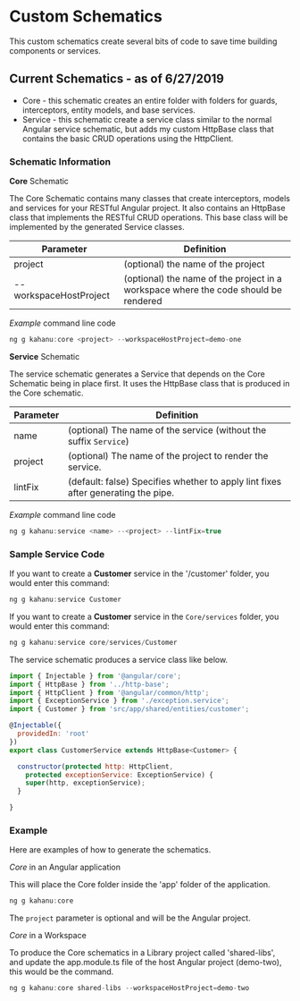 # Custom Schematics

This custom schematics create several bits of code to save time building components or services.

## Current Schematics - as of 6/27/2019
+ Core - this schematic creates an entire folder with folders for guards, interceptors, entity models, and base services.
+ Service - this schematic create a service class similar to the normal Angular service schematic, but adds my custom HttpBase class that contains the basic CRUD operations using the HttpClient.

### Schematic Information

**Core** Schematic

The Core Schematic contains many classes that create interceptors, models and services for your RESTful Angular project.  It also contains an HttpBase class that implements the RESTful CRUD operations. This base class will be implemented by the generated Service classes.

| Parameter | Definition |
|---|---|
| project | (optional) the name of the project |
| -- workspaceHostProject | (optional) the name of the project in a workspace where the code should be rendered |

*Example* command line code

```javascript
ng g kahanu:core <project> --workspaceHostProject=demo-one
```

**Service** Schematic

The service schematic generates a Service that depends on the Core Schematic being in place first.  It uses the HttpBase class that is produced in the Core schematic.

| Parameter | Definition |
|---|---|
| name | (optional) The name of the service (without the suffix `Service`) |
| project | (optional) The name of the project to render the service. |
| lintFix | (default: false) Specifies whether to apply lint fixes after generating the pipe. |

*Example* command line code

```javascript
ng g kahanu:service <name> --<project> --lintFix=true
```

### Sample Service Code

If you want to create a **Customer** service in the '/customer' folder, you would enter this command:

```javascript
ng g kahanu:service Customer
```

If you want to create a **Customer** service in the `Core/services` folder, you would enter this command:

```javascript
ng g kahanu:service core/services/Customer
```

The service schematic produces a service class like below.

```javascript
import { Injectable } from '@angular/core';
import { HttpBase } from '../http-base';
import { HttpClient } from '@angular/common/http';
import { ExceptionService } from './exception.service';
import { Customer } from 'src/app/shared/entities/customer';

@Injectable({
  providedIn: 'root'
})
export class CustomerService extends HttpBase<Customer> {

  constructor(protected http: HttpClient,
    protected exceptionService: ExceptionService) {
    super(http, exceptionService);
  }

}

```


### Example 

Here are examples of how to generate the schematics.

*Core* in an Angular application

This will place the Core folder inside the 'app' folder of the application.

```javascript
ng g kahanu:core
```

The ```project``` parameter is optional and will be the Angular project.


*Core* in a Workspace

To produce the Core schematics in a Library project called 'shared-libs', and update the app.module.ts file of the host Angular project (demo-two), this would be the command.

```javascript
ng g kahanu:core shared-libs --workspaceHostProject=demo-two
```


 
 
